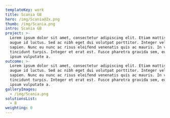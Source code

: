 ```yaml
---
templateKey: work
title: Scania GB
hero: /img/Scania@2x.png
thumb: /img/Scania.png
intro: Scania GB
project: >-
  Lorem ipsum dolor sit amet, consectetur adipiscing elit. Etiam mattis vitae
  augue id luctus. Sed ac nibh eget dui volutpat porttitor. Integer vel libero
  sapien. Nunc eu nunc ac risus eleifend venenatis quis ac mauris. In viverra
  tincidunt turpis. Integer et erat est. Fusce pharetra gravida sem, eu mattis
  ipsum vulputate a.
outcome: >-
  Lorem ipsum dolor sit amet, consectetur adipiscing elit. Etiam mattis vitae
  augue id luctus. Sed ac nibh eget dui volutpat porttitor. Integer vel libero
  sapien. Nunc eu nunc ac risus eleifend venenatis quis ac mauris. In viverra
  tincidunt turpis. Integer et erat est. Fusce pharetra gravida sem, eu mattis
  ipsum vulputate a.
galleryImages:
  - /img/Scania.png
solutionsList:
  - B
weighting: 0
---
```


